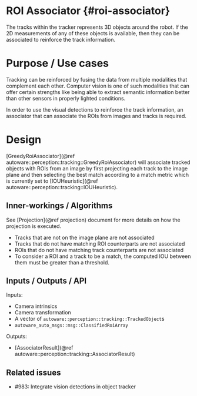ROI Associator {#roi-associator}
============

The tracks within the tracker represents 3D objects around the robot. If the 2D measurements of 
any of these objects is available, then they can be associated to reinforce the track information.

# Purpose / Use cases

Tracking can be reinforced by fusing the data from multiple modalities that complement each 
other. Computer vision is one of such modalities that can offer certain strengths like being 
able to extract semantic information better than other sensors in properly lighted conditions.

In order to use the visual detections to reinforce the track information, an associator that 
can associate the ROIs from images and tracks is required.

# Design

[GreedyRoiAssociator](@ref autoware::perception::tracking::GreedyRoiAssociator) 
will associate tracked objects with ROIs from an image by first 
projecting each track to the image plane and then selecting the best match according to a 
match metric which is currently set to [IOUHeuristic](@ref 
autoware::perception::tracking::IOUHeuristic).

## Inner-workings / Algorithms

See [Projection](@ref projection) document for more details on how the projection is executed.

* Tracks that are not on the image plane are not associated
* Tracks that do not have matching ROI counterparts are not associated
* ROIs that do not have matching track counterparts are not associated
* To consider a ROI and a track to be a match, the computed IOU between them must be greater 
than a threshold.

## Inputs / Outputs / API

Inputs:
* Camera intrinsics
* Camera transformation
* A vector of `autoware::perception::tracking::TrackedObject`s
* `autoware_auto_msgs::msg::ClassifiedRoiArray`

Outputs:
* [AssociatorResult](@ref autoware::perception::tracking::AssociatorResult)


## Related issues

- #983: Integrate vision detections in object tracker 